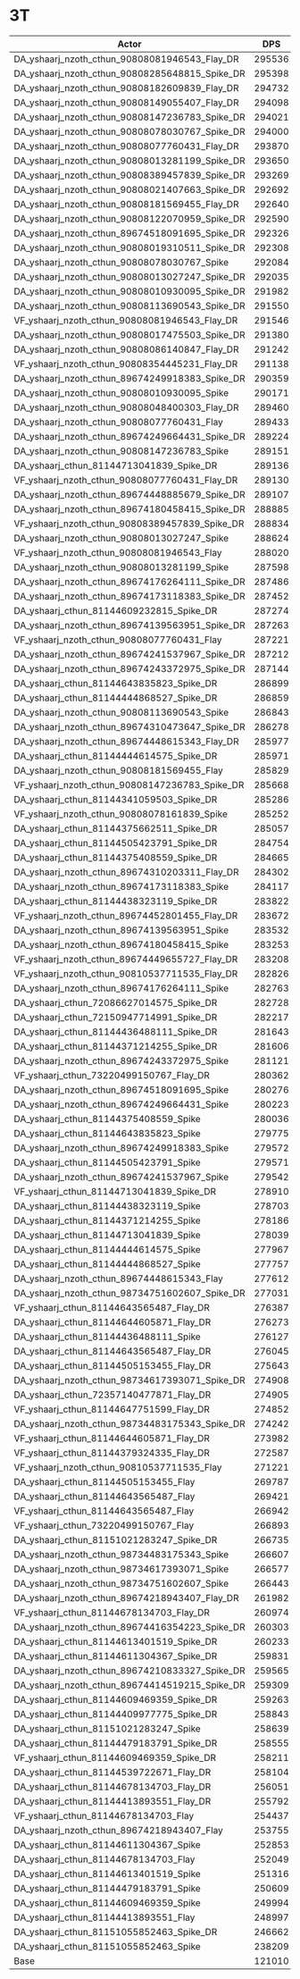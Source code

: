 # 3T
| Actor | DPS | Increase |
|---|:---:|:---:|
|DA_yshaarj_nzoth_cthun_90808081946543_Flay_DR|295536|144.22%|
|DA_yshaarj_nzoth_cthun_90808285648815_Spike_DR|295398|144.11%|
|DA_yshaarj_nzoth_cthun_90808182609839_Flay_DR|294732|143.56%|
|DA_yshaarj_nzoth_cthun_90808149055407_Flay_DR|294098|143.04%|
|DA_yshaarj_nzoth_cthun_90808147236783_Spike_DR|294021|142.97%|
|DA_yshaarj_nzoth_cthun_90808078030767_Spike_DR|294000|142.96%|
|DA_yshaarj_nzoth_cthun_90808077760431_Flay_DR|293870|142.85%|
|DA_yshaarj_nzoth_cthun_90808013281199_Spike_DR|293650|142.67%|
|DA_yshaarj_nzoth_cthun_90808389457839_Spike_DR|293269|142.35%|
|DA_yshaarj_nzoth_cthun_90808021407663_Spike_DR|292692|141.87%|
|DA_yshaarj_nzoth_cthun_90808181569455_Flay_DR|292640|141.83%|
|DA_yshaarj_nzoth_cthun_90808122070959_Spike_DR|292590|141.79%|
|DA_yshaarj_nzoth_cthun_89674518091695_Spike_DR|292326|141.57%|
|DA_yshaarj_nzoth_cthun_90808019310511_Spike_DR|292308|141.56%|
|DA_yshaarj_nzoth_cthun_90808078030767_Spike|292084|141.37%|
|DA_yshaarj_nzoth_cthun_90808013027247_Spike_DR|292035|141.33%|
|DA_yshaarj_nzoth_cthun_90808010930095_Spike_DR|291982|141.29%|
|DA_yshaarj_nzoth_cthun_90808113690543_Spike_DR|291550|140.93%|
|VF_yshaarj_nzoth_cthun_90808081946543_Flay_DR|291546|140.93%|
|DA_yshaarj_nzoth_cthun_90808017475503_Spike_DR|291380|140.79%|
|DA_yshaarj_nzoth_cthun_90808086140847_Flay_DR|291242|140.68%|
|VF_yshaarj_nzoth_cthun_90808354445231_Flay_DR|291138|140.59%|
|DA_yshaarj_nzoth_cthun_89674249918383_Spike_DR|290359|139.95%|
|DA_yshaarj_nzoth_cthun_90808010930095_Spike|290171|139.79%|
|DA_yshaarj_nzoth_cthun_90808048400303_Flay_DR|289460|139.20%|
|DA_yshaarj_nzoth_cthun_90808077760431_Flay|289433|139.18%|
|DA_yshaarj_nzoth_cthun_89674249664431_Spike_DR|289224|139.01%|
|DA_yshaarj_nzoth_cthun_90808147236783_Spike|289151|138.95%|
|DA_yshaarj_cthun_81144713041839_Spike_DR|289136|138.94%|
|VF_yshaarj_nzoth_cthun_90808077760431_Flay_DR|289130|138.93%|
|DA_yshaarj_nzoth_cthun_89674448885679_Spike_DR|289107|138.91%|
|DA_yshaarj_nzoth_cthun_89674180458415_Spike_DR|288885|138.73%|
|VF_yshaarj_nzoth_cthun_90808389457839_Spike_DR|288834|138.69%|
|DA_yshaarj_nzoth_cthun_90808013027247_Spike|288624|138.51%|
|VF_yshaarj_nzoth_cthun_90808081946543_Flay|288020|138.01%|
|DA_yshaarj_nzoth_cthun_90808013281199_Spike|287598|137.66%|
|DA_yshaarj_nzoth_cthun_89674176264111_Spike_DR|287486|137.57%|
|DA_yshaarj_nzoth_cthun_89674173118383_Spike_DR|287452|137.54%|
|DA_yshaarj_cthun_81144609232815_Spike_DR|287274|137.40%|
|DA_yshaarj_nzoth_cthun_89674139563951_Spike_DR|287263|137.39%|
|VF_yshaarj_nzoth_cthun_90808077760431_Flay|287221|137.35%|
|DA_yshaarj_nzoth_cthun_89674241537967_Spike_DR|287212|137.35%|
|DA_yshaarj_nzoth_cthun_89674243372975_Spike_DR|287144|137.29%|
|DA_yshaarj_cthun_81144643835823_Spike_DR|286899|137.09%|
|DA_yshaarj_cthun_81144444868527_Spike_DR|286859|137.05%|
|DA_yshaarj_nzoth_cthun_90808113690543_Spike|286843|137.04%|
|DA_yshaarj_nzoth_cthun_89674310473647_Spike_DR|286278|136.57%|
|DA_yshaarj_nzoth_cthun_89674448615343_Flay_DR|285977|136.33%|
|DA_yshaarj_cthun_81144444614575_Spike_DR|285971|136.32%|
|DA_yshaarj_nzoth_cthun_90808181569455_Flay|285829|136.20%|
|VF_yshaarj_nzoth_cthun_90808147236783_Spike_DR|285668|136.07%|
|DA_yshaarj_cthun_81144341059503_Spike_DR|285286|135.75%|
|VF_yshaarj_nzoth_cthun_90808078161839_Spike|285252|135.73%|
|DA_yshaarj_cthun_81144375662511_Spike_DR|285057|135.56%|
|DA_yshaarj_cthun_81144505423791_Spike_DR|284754|135.31%|
|DA_yshaarj_cthun_81144375408559_Spike_DR|284665|135.24%|
|DA_yshaarj_nzoth_cthun_89674310203311_Flay_DR|284302|134.94%|
|DA_yshaarj_nzoth_cthun_89674173118383_Spike|284117|134.79%|
|DA_yshaarj_cthun_81144438323119_Spike_DR|283822|134.54%|
|VF_yshaarj_nzoth_cthun_89674452801455_Flay_DR|283672|134.42%|
|DA_yshaarj_nzoth_cthun_89674139563951_Spike|283532|134.30%|
|DA_yshaarj_nzoth_cthun_89674180458415_Spike|283253|134.07%|
|VF_yshaarj_nzoth_cthun_89674449655727_Flay_DR|283208|134.04%|
|VF_yshaarj_nzoth_cthun_90810537711535_Flay_DR|282826|133.72%|
|DA_yshaarj_nzoth_cthun_89674176264111_Spike|282763|133.67%|
|DA_yshaarj_cthun_72086627014575_Spike_DR|282728|133.64%|
|DA_yshaarj_cthun_72150947714991_Spike_DR|282217|133.22%|
|DA_yshaarj_cthun_81144436488111_Spike_DR|281643|132.74%|
|DA_yshaarj_cthun_81144371214255_Spike_DR|281606|132.71%|
|DA_yshaarj_nzoth_cthun_89674243372975_Spike|281121|132.31%|
|VF_yshaarj_cthun_73220499150767_Flay_DR|280362|131.69%|
|DA_yshaarj_nzoth_cthun_89674518091695_Spike|280276|131.61%|
|DA_yshaarj_nzoth_cthun_89674249664431_Spike|280223|131.57%|
|DA_yshaarj_cthun_81144375408559_Spike|280036|131.42%|
|DA_yshaarj_cthun_81144643835823_Spike|279775|131.20%|
|DA_yshaarj_nzoth_cthun_89674249918383_Spike|279572|131.03%|
|DA_yshaarj_cthun_81144505423791_Spike|279571|131.03%|
|DA_yshaarj_nzoth_cthun_89674241537967_Spike|279542|131.01%|
|VF_yshaarj_cthun_81144713041839_Spike_DR|278910|130.48%|
|DA_yshaarj_cthun_81144438323119_Spike|278703|130.31%|
|DA_yshaarj_cthun_81144371214255_Spike|278186|129.89%|
|DA_yshaarj_cthun_81144713041839_Spike|278039|129.77%|
|DA_yshaarj_cthun_81144444614575_Spike|277967|129.71%|
|DA_yshaarj_cthun_81144444868527_Spike|277757|129.53%|
|DA_yshaarj_nzoth_cthun_89674448615343_Flay|277612|129.41%|
|DA_yshaarj_nzoth_cthun_98734751602607_Spike_DR|277031|128.93%|
|VF_yshaarj_cthun_81144643565487_Flay_DR|276387|128.40%|
|DA_yshaarj_cthun_81144644605871_Flay_DR|276273|128.31%|
|DA_yshaarj_cthun_81144436488111_Spike|276127|128.19%|
|DA_yshaarj_cthun_81144643565487_Flay_DR|276045|128.12%|
|DA_yshaarj_cthun_81144505153455_Flay_DR|275643|127.78%|
|DA_yshaarj_nzoth_cthun_98734617393071_Spike_DR|274908|127.18%|
|DA_yshaarj_cthun_72357140477871_Flay_DR|274905|127.18%|
|VF_yshaarj_cthun_81144647751599_Flay_DR|274852|127.13%|
|DA_yshaarj_nzoth_cthun_98734483175343_Spike_DR|274242|126.63%|
|VF_yshaarj_cthun_81144644605871_Flay_DR|273982|126.41%|
|VF_yshaarj_cthun_81144379324335_Flay_DR|272587|125.26%|
|VF_yshaarj_nzoth_cthun_90810537711535_Flay|271221|124.13%|
|DA_yshaarj_cthun_81144505153455_Flay|269787|122.95%|
|DA_yshaarj_cthun_81144643565487_Flay|269421|122.64%|
|VF_yshaarj_cthun_81144643565487_Flay|266942|120.59%|
|VF_yshaarj_cthun_73220499150767_Flay|266893|120.55%|
|DA_yshaarj_cthun_81151021283247_Spike_DR|266735|120.42%|
|DA_yshaarj_nzoth_cthun_98734483175343_Spike|266607|120.32%|
|DA_yshaarj_nzoth_cthun_98734617393071_Spike|266577|120.29%|
|DA_yshaarj_nzoth_cthun_98734751602607_Spike|266443|120.18%|
|DA_yshaarj_nzoth_cthun_89674218943407_Flay_DR|261982|116.50%|
|VF_yshaarj_cthun_81144678134703_Flay_DR|260974|115.66%|
|DA_yshaarj_nzoth_cthun_89674416354223_Spike_DR|260303|115.11%|
|DA_yshaarj_cthun_81144613401519_Spike_DR|260233|115.05%|
|DA_yshaarj_cthun_81144611304367_Spike_DR|259831|114.72%|
|DA_yshaarj_nzoth_cthun_89674210833327_Spike_DR|259565|114.50%|
|DA_yshaarj_nzoth_cthun_89674414519215_Spike_DR|259309|114.29%|
|DA_yshaarj_cthun_81144609469359_Spike_DR|259263|114.25%|
|DA_yshaarj_cthun_81144409977775_Spike_DR|258843|113.90%|
|DA_yshaarj_cthun_81151021283247_Spike|258639|113.73%|
|DA_yshaarj_cthun_81144479183791_Spike_DR|258555|113.66%|
|VF_yshaarj_cthun_81144609469359_Spike_DR|258211|113.38%|
|DA_yshaarj_cthun_81144539722671_Flay_DR|258104|113.29%|
|DA_yshaarj_cthun_81144678134703_Flay_DR|256051|111.59%|
|DA_yshaarj_cthun_81144413893551_Flay_DR|255792|111.38%|
|VF_yshaarj_cthun_81144678134703_Flay|254437|110.26%|
|DA_yshaarj_nzoth_cthun_89674218943407_Flay|253755|109.70%|
|DA_yshaarj_cthun_81144611304367_Spike|252853|108.95%|
|DA_yshaarj_cthun_81144678134703_Flay|252049|108.29%|
|DA_yshaarj_cthun_81144613401519_Spike|251316|107.68%|
|DA_yshaarj_cthun_81144479183791_Spike|250609|107.10%|
|DA_yshaarj_cthun_81144609469359_Spike|249994|106.59%|
|DA_yshaarj_cthun_81144413893551_Flay|248997|105.77%|
|DA_yshaarj_cthun_81151055852463_Spike_DR|246662|103.84%|
|DA_yshaarj_cthun_81151055852463_Spike|238209|96.85%|
|Base|121010|0.00%|

